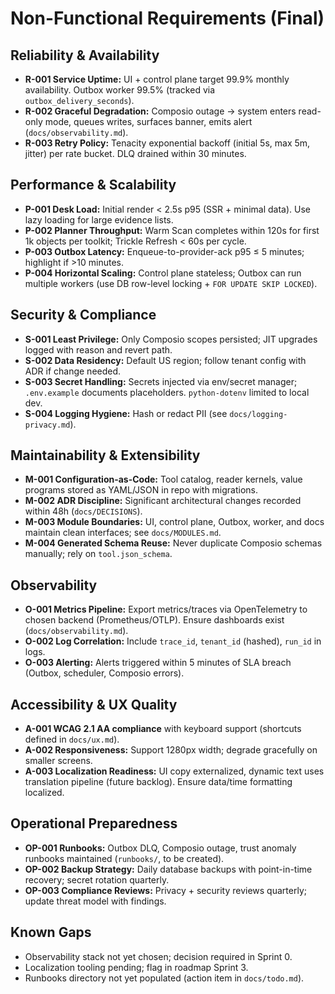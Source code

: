 # Non-Functional Requirements (Final)

## Reliability & Availability

- **R-001 Service Uptime:** UI + control plane target 99.9% monthly availability. Outbox worker 99.5% (tracked via `outbox_delivery_seconds`).
- **R-002 Graceful Degradation:** Composio outage → system enters read-only mode, queues writes, surfaces banner, emits alert (`docs/observability.md`).
- **R-003 Retry Policy:** Tenacity exponential backoff (initial 5s, max 5m, jitter) per rate bucket. DLQ drained within 30 minutes.

## Performance & Scalability

- **P-001 Desk Load:** Initial render < 2.5s p95 (SSR + minimal data). Use lazy loading for large evidence lists.
- **P-002 Planner Throughput:** Warm Scan completes within 120s for first 1k objects per toolkit; Trickle Refresh < 60s per cycle.
- **P-003 Outbox Latency:** Enqueue-to-provider-ack p95 ≤ 5 minutes; highlight if >10 minutes.
- **P-004 Horizontal Scaling:** Control plane stateless; Outbox can run multiple workers (use DB row-level locking + `FOR UPDATE SKIP LOCKED`).

## Security & Compliance

- **S-001 Least Privilege:** Only Composio scopes persisted; JIT upgrades logged with reason and revert path.
- **S-002 Data Residency:** Default US region; follow tenant config with ADR if change needed.
- **S-003 Secret Handling:** Secrets injected via env/secret manager; `.env.example` documents placeholders. `python-dotenv` limited to local dev.
- **S-004 Logging Hygiene:** Hash or redact PII (see `docs/logging-privacy.md`).

## Maintainability & Extensibility

- **M-001 Configuration-as-Code:** Tool catalog, reader kernels, value programs stored as YAML/JSON in repo with migrations.
- **M-002 ADR Discipline:** Significant architectural changes recorded within 48h (`docs/DECISIONS`).
- **M-003 Module Boundaries:** UI, control plane, Outbox, worker, and docs maintain clean interfaces; see `docs/MODULES.md`.
- **M-004 Generated Schema Reuse:** Never duplicate Composio schemas manually; rely on `tool.json_schema`.

## Observability

- **O-001 Metrics Pipeline:** Export metrics/traces via OpenTelemetry to chosen backend (Prometheus/OTLP). Ensure dashboards exist (`docs/observability.md`).
- **O-002 Log Correlation:** Include `trace_id`, `tenant_id` (hashed), `run_id` in logs.
- **O-003 Alerting:** Alerts triggered within 5 minutes of SLA breach (Outbox, scheduler, Composio errors).

## Accessibility & UX Quality

- **A-001 WCAG 2.1 AA compliance** with keyboard support (shortcuts defined in `docs/ux.md`).
- **A-002 Responsiveness:** Support 1280px width; degrade gracefully on smaller screens.
- **A-003 Localization Readiness:** UI copy externalized, dynamic text uses translation pipeline (future backlog). Ensure data/time formatting localized.

## Operational Preparedness

- **OP-001 Runbooks:** Outbox DLQ, Composio outage, trust anomaly runbooks maintained (`runbooks/`, to be created).
- **OP-002 Backup Strategy:** Daily database backups with point-in-time recovery; secret rotation quarterly.
- **OP-003 Compliance Reviews:** Privacy + security reviews quarterly; update threat model with findings.

## Known Gaps

- Observability stack not yet chosen; decision required in Sprint 0.
- Localization tooling pending; flag in roadmap Sprint 3.
- Runbooks directory not yet populated (action item in `docs/todo.md`).

